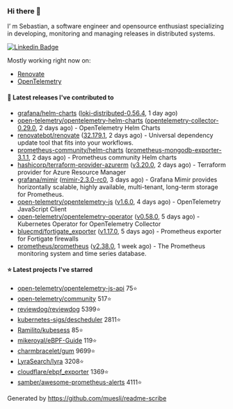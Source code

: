 ### Hi there 👋

I’ m Sebastian, a software engineer and opensource enthusiast specializing in developing, monitoring and managing releases in distributed systems.

[![Linkedin Badge](https://img.shields.io/badge/-LinkedIn-blue?style=flat&logo=Linkedin&logoColor=white&link=https://www.linkedin.com/in/sebastian-poxhofer/)](https://www.linkedin.com/in/sebastian-poxhofer/)

Mostly working right now on:
- [Renovate](https://github.com/renovatebot/renovate)
- [OpenTelemetry](https://github.com/open-telemetry)



#### 🚀 Latest releases I've contributed to

- [grafana/helm-charts](https://github.com/grafana/helm-charts) ([loki-distributed-0.56.4](https://github.com/grafana/helm-charts/releases/tag/loki-distributed-0.56.4), 1 day ago)
- [open-telemetry/opentelemetry-helm-charts](https://github.com/open-telemetry/opentelemetry-helm-charts) ([opentelemetry-collector-0.29.0](https://github.com/open-telemetry/opentelemetry-helm-charts/releases/tag/opentelemetry-collector-0.29.0), 2 days ago) - OpenTelemetry Helm Charts
- [renovatebot/renovate](https://github.com/renovatebot/renovate) ([32.179.1](https://github.com/renovatebot/renovate/releases/tag/32.179.1), 2 days ago) - Universal dependency update tool that fits into your workflows.
- [prometheus-community/helm-charts](https://github.com/prometheus-community/helm-charts) ([prometheus-mongodb-exporter-3.1.1](https://github.com/prometheus-community/helm-charts/releases/tag/prometheus-mongodb-exporter-3.1.1), 2 days ago) - Prometheus community Helm charts
- [hashicorp/terraform-provider-azurerm](https://github.com/hashicorp/terraform-provider-azurerm) ([v3.20.0](https://github.com/hashicorp/terraform-provider-azurerm/releases/tag/v3.20.0), 2 days ago) - Terraform provider for Azure Resource Manager
- [grafana/mimir](https://github.com/grafana/mimir) ([mimir-2.3.0-rc0](https://github.com/grafana/mimir/releases/tag/mimir-2.3.0-rc0), 3 days ago) - Grafana Mimir provides horizontally scalable, highly available, multi-tenant, long-term storage for Prometheus.
- [open-telemetry/opentelemetry-js](https://github.com/open-telemetry/opentelemetry-js) ([v1.6.0](https://github.com/open-telemetry/opentelemetry-js/releases/tag/v1.6.0), 4 days ago) - OpenTelemetry JavaScript Client
- [open-telemetry/opentelemetry-operator](https://github.com/open-telemetry/opentelemetry-operator) ([v0.58.0](https://github.com/open-telemetry/opentelemetry-operator/releases/tag/v0.58.0), 5 days ago) - Kubernetes Operator for OpenTelemetry Collector
- [bluecmd/fortigate_exporter](https://github.com/bluecmd/fortigate_exporter) ([v1.17.0](https://github.com/bluecmd/fortigate_exporter/releases/tag/v1.17.0), 5 days ago) - Prometheus exporter for Fortigate firewalls
- [prometheus/prometheus](https://github.com/prometheus/prometheus) ([v2.38.0](https://github.com/prometheus/prometheus/releases/tag/v2.38.0), 1 week ago) - The Prometheus monitoring system and time series database.

#### ⭐ Latest projects I've starred

- [open-telemetry/opentelemetry-js-api](https://github.com/open-telemetry/opentelemetry-js-api) 75⭐
- [open-telemetry/community](https://github.com/open-telemetry/community) 517⭐
- [reviewdog/reviewdog](https://github.com/reviewdog/reviewdog) 5399⭐
- [kubernetes-sigs/descheduler](https://github.com/kubernetes-sigs/descheduler) 2811⭐
- [Ramilito/kubesess](https://github.com/Ramilito/kubesess) 85⭐
- [mikeroyal/eBPF-Guide](https://github.com/mikeroyal/eBPF-Guide) 119⭐
- [charmbracelet/gum](https://github.com/charmbracelet/gum) 9699⭐
- [LyraSearch/lyra](https://github.com/LyraSearch/lyra) 3208⭐
- [cloudflare/ebpf_exporter](https://github.com/cloudflare/ebpf_exporter) 1369⭐
- [samber/awesome-prometheus-alerts](https://github.com/samber/awesome-prometheus-alerts) 4111⭐



Generated by https://github.com/muesli/readme-scribe
